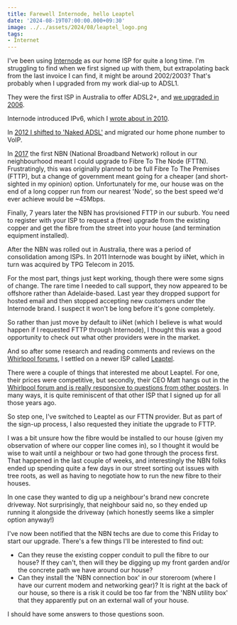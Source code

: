 ```yaml
---
title: Farewell Internode, hello Leaptel
date: '2024-08-19T07:00:00.000+09:30'
image: ../../assets/2024/08/leaptel_logo.png
tags:
- Internet
---
```


I've been using [Internode](https://en.wikipedia.org/wiki/Internode_(ISP)) as our home ISP for quite a long time. I'm struggling to find when we first signed up with them, but extrapolating back from the last invoice I can find, it might be around 2002/2003? That's probably when I upgraded from my work dial-up to ADSL1.

They were the first ISP in Australia to offer ADSL2+, and [we upgraded in 2006](/2006/04/adsl2-is-here.html).

Internode introduced IPv6, which I [wrote about in 2010](/2010/09/ipv6-is-coming-soon-sometime-almost.html).

In [2012 I shifted to 'Naked ADSL'](/2012/04/naked-adsl-and-voip-2012-style.html) and migrated our home phone number to VoIP.

In [2017](/2017/09/on-nbn.html) the first NBN (National Broadband Network) rollout in our neighbourhood meant I could upgrade to Fibre To The Node (FTTN). Frustratingly, this was originally planned to be full Fibre To The Premises (FTTP), but a change of government meant going for a cheaper (and short-sighted in my opinion) option. Unfortunately for me, our house was on the end of a long copper run from our nearest 'Node', so the best speed we'd ever achieve would be ~45Mbps.

Finally, 7 years later the NBN has provisioned FTTP in our suburb. You need to register with your ISP to request a (free) upgrade from the existing copper and get the fibre from the street into your house (and termination equipment installed).

After the NBN was rolled out in Australia, there was a period of consolidation among ISPs. In 2011 Internode was bought by iiNet, which in turn was acquired by TPG Telecom in 2015.

For the most part, things just kept working, though there were some signs of change. The rare time I needed to call support, they now appeared to be offshore rather than Adelaide-based. Last year they dropped support for hosted email and then stopped accepting new customers under the Internode brand. I suspect it won't be long before it's gone completely.

So rather than just move by default to iiNet (which I believe is what would happen if I requested FTTP through Internode), I thought this was a good opportunity to check out what other providers were in the market.

And so after some research and reading comments and reviews on the [Whirlpool forums](https://forums.whirlpool.net.au/), I settled on a newer ISP called [Leaptel](https://leaptel.com.au?referral=1000545050).

There were a couple of things that interested me about Leaptel. For one, their prices were competitive, but secondly, their CEO Matt hangs out in the [Whirlpool forum and is really responsive to questions from other posters](https://forums.whirlpool.net.au/thread/9062r7z9). In many ways, it is quite reminiscent of that other ISP that I signed up for all those years ago.

So step one, I've switched to Leaptel as our FTTN provider. But as part of the sign-up process, I also requested they initiate the upgrade to FTTP.

I was a bit unsure how the fibre would be installed to our house (given my observation of where our copper line comes in), so I thought it would be wise to wait until a neighbour or two had gone through the process first. That happened in the last couple of weeks, and interestingly the NBN folks ended up spending quite a few days in our street sorting out issues with tree roots, as well as having to negotiate how to run the new fibre to their houses. 

In one case they wanted to dig up a neighbour's brand new concrete driveway. Not surprisingly, that neighbour said no, so they ended up running it alongside the driveway (which honestly seems like a simpler option anyway!)

I've now been notified that the NBN techs are due to come this Friday to start our upgrade. There's a few things I'll be interested to find out:

- Can they reuse the existing copper conduit to pull the fibre to our house? If they can't, then will they be digging up my front garden and/or the concrete path we have around our house?
- Can they install the 'NBN connection box' in our storeroom (where I have our current modem and networking gear)? It is right at the back of our house, so there is a risk it could be too far from the 'NBN utility box' that they apparently put on an external wall of your house.

I should have some answers to those questions soon.

